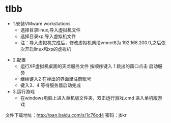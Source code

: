 # tlbb
* 1.安装VMware workstations  
  - 选择目录linux,导入虚拟机文件
  - 选择目录xp,导入虚拟机文件
  - 注：导入虚拟机完成后，修改虚拟机网段vmnet8为 192.168.200.0,之后依次开启linux和xp的虚拟机
+ 2.配置
  - 运行XP虚拟机桌面的天龙服务文件 按顺序键入 1 跳出的窗口点击 启动服务
  - 继续键入2 在弹出的界面里注册账号
  - 键入3、4 等待服务器启动完成
+ 3.运行游戏
  - 在windows电脑上进入单机版文件夹，双击运行游戏.cmd 进入单机版游戏
   
 文件下载地址：http://pan.baidu.com/s/1c76od4 密码：jbkr
